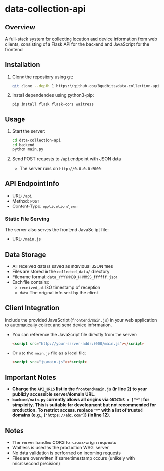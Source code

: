 # data-collection-api

## Overview

A full-stack system for collecting location and device information from web clients, consisting of a Flask API for the backend and JavaScript for the frontend.

## Installation

1. Clone the repository using git:
   ```bash
   git clone --depth 1 https://github.com/8gudbits/data-collection-api.git
   ```

2. Install dependencies using python3-pip:
   ```bash
   pip install flask flask-cors waitress
   ```

## Usage

1. Start the server:
   ```bash
   cd data-collection-api
   cd backend
   python main.py
   ```

2. Send POST requests to `/api` endpoint with JSON data
   - The server runs on `http://0.0.0.0:5000`

## API Endpoint Info

- URL: `/api`
- Method: `POST`
- Content-Type: `application/json`

### Static File Serving

The server also serves the frontend JavaScript file:
- URL: `/main.js`

## Data Storage

- All received data is saved as individual JSON files
- Files are stored in the `collected_data/` directory
- Filename format: `data_YYYYMMDD_HHMMSS_ffffff.json`
- Each file contains:
  - `received_at` ISO timestamp of reception
  - `data` The original info sent by the client

## Client Integration

Include the provided JavaScript (`frontend/main.js`) in your web application to automatically collect and send device information.

- You can reference the JavaScript file directly from the server:
  ```html
  <script src="http://your-server-addr:5000/main.js"></script>
  ```

- Or use the `main.js` file as a local file:
  ```html
  <script src="js/main.js"></script>
  ```

## Important Notes

- **Change the `API_URLS` list in the `frontend/main.js` (in line 2) to your publicly accessible server/domain URL.**
- **`backend/main.py` currently allows all origins via `ORIGINS = ["*"]` for simplicity. This is suitable for development but not recommended for production. To restrict access, replace `"*"` with a list of trusted domains (e.g., `["https://abc.com"]`) (in line 12).**

## Notes

- The server handles CORS for cross-origin requests
- Waitress is used as the production WSGI server
- No data validation is performed on incoming requests
- Files are overwritten if same timestamp occurs (unlikely with microsecond precision)

